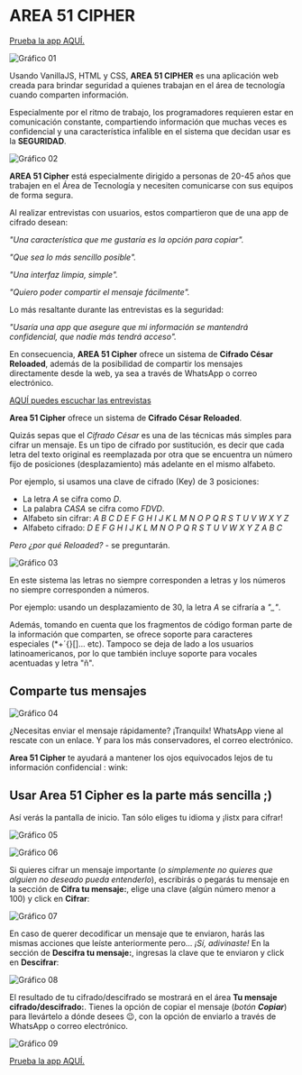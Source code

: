 ﻿# AREA 51 CIPHER

[Prueba la app AQUÍ.](https://frankynztein.github.io/Cipher-Spanish-Version/src/)

![Gráfico 01](https://github.com/frankynztein/Cipher-Spanish-Version/blob/master/images/readme-images/Readme-img-01.png)


Usando VanillaJS, HTML y CSS, **AREA 51 CIPHER** es una aplicación web creada para brindar seguridad a quienes trabajan en el área de tecnología cuando comparten información. 

Especialmente por el ritmo de trabajo, los programadores requieren estar en comunicación constante, compartiendo información que muchas veces es confidencial y una característica infalible en el sistema que decidan usar es la **SEGURIDAD**.

![Gráfico 02](https://github.com/frankynztein/Cipher-Spanish-Version/blob/master/images/readme-images/Readme-img-02.png)


**AREA 51 Cipher** está especialmente dirigido a personas de 20-45 años que trabajen en el Área de Tecnología y necesiten comunicarse con sus equipos de forma segura.


Al realizar entrevistas con usuarios, estos compartieron que de una app de cifrado desean:

*"Una característica que me gustaría es la opción para copiar".*

*"Que sea lo más sencillo posible".*

*"Una interfaz limpia, simple".*

*"Quiero poder compartir el mensaje fácilmente".*


Lo más resaltante durante las entrevistas es la seguridad:

*"Usaría una app que asegure que mi información se mantendrá confidencial, que nadie más tendrá acceso".*

En consecuencia, **AREA 51 Cipher** ofrece un sistema de **Cifrado César Reloaded**, además de la posibilidad de compartir los mensajes directamente desde la web, ya sea a través de WhatsApp o correo electrónico.

[AQUÍ puedes escuchar las entrevistas](https://drive.google.com/drive/folders/1802L6TP0h8Kr1qmDMhn2ZvQaK7cuVpXr?usp=sharing)

**Area 51 Cipher** ofrece un sistema de **Cifrado César Reloaded**.

Quizás sepas que el *Cifrado César* es una de las técnicas más simples para cifrar un mensaje. Es un tipo de cifrado por sustitución, es decir que cada letra del texto original es reemplazada por otra que se encuentra un número fijo de posiciones (desplazamiento) más adelante en el mismo alfabeto.

Por ejemplo, si usamos una clave de cifrado (Key) de 3 posiciones:
- La letra *A* se cifra como *D*.
- La palabra *CASA* se cifra como *FDVD*.
- Alfabeto sin cifrar: *A B C D E F G H I J K L M N O P Q R S T U V W X Y Z*
- Alfabeto cifrado: *D E F G H I J K L M N O P Q R S T U V W X Y Z A B C*

*Pero ¿por qué Reloaded?* - se preguntarán.

![Gráfico 03](https://github.com/frankynztein/Cipher-Spanish-Version/blob/master/images/readme-images/Readme-img-03.png)


En este sistema las letras no siempre corresponden a letras y los números no siempre corresponden a números.

Por ejemplo: usando un desplazamiento de 30, la letra *A* se cifraría a *"_"*.

Además, tomando en cuenta que los fragmentos de código forman parte de la información que comparten, se ofrece soporte para caracteres especiales (*+´{}[]... etc). Tampoco se deja de lado a los usuarios latinoamericanos, por lo que también incluye soporte para vocales acentuadas y letra "ñ".

## Comparte tus mensajes

![Gráfico 04](https://github.com/frankynztein/Cipher-Spanish-Version/blob/master/images/readme-images/Readme-img-04.png)

¿Necesitas enviar el mensaje rápidamente? ¡Tranquilx! WhatsApp viene al rescate con un enlace.
Y para los más conservadores, el correo electrónico.


**Area 51 Cipher** te ayudará a mantener los ojos equivocados lejos de tu información confidencial : wink:


## Usar Area 51 Cipher es la parte más sencilla ;)


Así verás la pantalla de inicio. Tan sólo eliges tu idioma y ¡listx para cifrar!

![Gráfico 05](https://github.com/frankynztein/Cipher-Spanish-Version/blob/master/images/spanish/cipher05.jpg)

![Gráfico 06](https://github.com/frankynztein/Cipher-Spanish-Version/blob/master/images/spanish/cipher01.jpg)


Si quieres cifrar un mensaje importante (*o simplemente no quieres que alguien no deseado pueda entenderlo*), escribirás o pegarás tu mensaje en la sección de **Cifra tu mensaje:**, elige una clave (algún número menor a 100) y click en **Cifrar**:

![Gráfico 07](https://github.com/frankynztein/Cipher-Spanish-Version/blob/master/images/spanish/cipher02.jpg)


En caso de querer decodificar un mensaje que te enviaron, harás las mismas acciones que leíste anteriormente pero... *¡Sí, adivinaste!* En la sección de **Descifra tu mensaje:**, ingresas la clave que te enviaron y click en **Descifrar**:

![Gráfico 08](https://github.com/frankynztein/Cipher-Spanish-Version/blob/master/images/spanish/cipher03.jpg)


El resultado de tu cifrado/descifrado se mostrará en el área **Tu mensaje cifrado/descifrado:**. Tienes la opción de copiar el mensaje (_botón **Copiar**_) para llevártelo a dónde desees :wink:, con la opción de enviarlo a través de WhatsApp o correo electrónico.

![Gráfico 09](https://github.com/frankynztein/Cipher-Spanish-Version/blob/master/images/spanish/cipher04.jpg)


[Prueba la app AQUÍ.](https://frankynztein.github.io/Cipher-Spanish-Version/src/)
